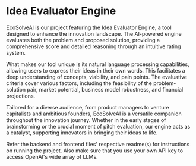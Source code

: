 # Idea Evaluator Engine

EcoSolveAI is our project featuring the Idea Evaluator Engine, a tool designed to enhance the innovation landscape. The AI-powered engine evaluates both the problem and proposed solution, providing a comprehensive score and detailed reasoning through an intuitive rating system.

What makes our tool unique is its natural language processing capabilities, allowing users to express their ideas in their own words. This facilitates a deep understanding of concepts, viability, and pain points. The evaluative criteria cover various factors, including the feasibility of the problem-solution pair, market potential, business model robustness, and financial projections.

Tailored for a diverse audience, from product managers to venture capitalists and ambitious founders, EcoSolveAI is a versatile companion throughout the innovation journey. Whether in the early stages of brainstorming or the crucial moment of pitch evaluation, our engine acts as a catalyst, supporting innovators in bringing their ideas to life.

Refer the backend and frontend files' respective readme(s) for instructions on running the project. Also make sure that you use your own API key to access OpenAI's wide array of LLMs. 
